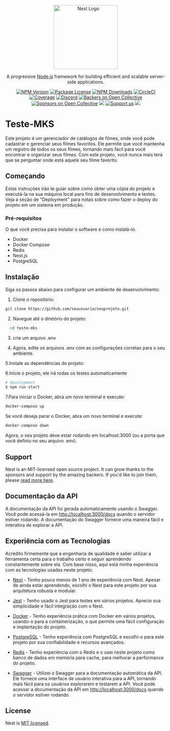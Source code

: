 <p align="center">
  <a href="http://nestjs.com/" target="blank"><img src="https://nestjs.com/img/logo-small.svg" width="200" alt="Nest Logo" /></a>
</p>

[circleci-image]: https://img.shields.io/circleci/build/github/nestjs/nest/master?token=abc123def456
[circleci-url]: https://circleci.com/gh/nestjs/nest

  <p align="center">A progressive <a href="http://nodejs.org" target="_blank">Node.js</a> framework for building efficient and scalable server-side applications.</p>
    <p align="center">
<a href="https://www.npmjs.com/~nestjscore" target="_blank"><img src="https://img.shields.io/npm/v/@nestjs/core.svg" alt="NPM Version" /></a>
<a href="https://www.npmjs.com/~nestjscore" target="_blank"><img src="https://img.shields.io/npm/l/@nestjs/core.svg" alt="Package License" /></a>
<a href="https://www.npmjs.com/~nestjscore" target="_blank"><img src="https://img.shields.io/npm/dm/@nestjs/common.svg" alt="NPM Downloads" /></a>
<a href="https://circleci.com/gh/nestjs/nest" target="_blank"><img src="https://img.shields.io/circleci/build/github/nestjs/nest/master" alt="CircleCI" /></a>
<a href="https://coveralls.io/github/nestjs/nest?branch=master" target="_blank"><img src="https://coveralls.io/repos/github/nestjs/nest/badge.svg?branch=master#9" alt="Coverage" /></a>
<a href="https://discord.gg/G7Qnnhy" target="_blank"><img src="https://img.shields.io/badge/discord-online-brightgreen.svg" alt="Discord"/></a>
<a href="https://opencollective.com/nest#backer" target="_blank"><img src="https://opencollective.com/nest/backers/badge.svg" alt="Backers on Open Collective" /></a>
<a href="https://opencollective.com/nest#sponsor" target="_blank"><img src="https://opencollective.com/nest/sponsors/badge.svg" alt="Sponsors on Open Collective" /></a>
  <a href="https://paypal.me/kamilmysliwiec" target="_blank"><img src="https://img.shields.io/badge/Donate-PayPal-ff3f59.svg"/></a>
    <a href="https://opencollective.com/nest#sponsor"  target="_blank"><img src="https://img.shields.io/badge/Support%20us-Open%20Collective-41B883.svg" alt="Support us"></a>
  <a href="https://twitter.com/nestframework" target="_blank"><img src="https://img.shields.io/twitter/follow/nestframework.svg?style=social&label=Follow"></a>
</p>
  <!--[![Backers on Open Collective](https://opencollective.com/nest/backers/badge.svg)](https://opencollective.com/nest#backer)
  [![Sponsors on Open Collective](https://opencollective.com/nest/sponsors/badge.svg)](https://opencollective.com/nest#sponsor)-->

# Teste-MKS

Este projeto é um gerenciador de catálogos de filmes, onde você pode cadastrar e gerenciar seus filmes favoritos. Ele permite que você mantenha um registro de todos os seus filmes, tornando mais fácil para você encontrar e organizar seus filmes. Com este projeto, você nunca mais terá que se perguntar onde está aquele seu filme favorito.

## Começando

Estas instruções irão te guiar sobre como obter uma cópia do projeto e executá-la na sua máquina local para fins de desenvolvimento e testes. Veja a seção de "Deployment" para notas sobre como fazer o deploy do projeto em um sistema em produção.

### Pré-requisitos

O que você precisa para instalar o software e como instalá-lo.

- Docker
- Docker Compose
- Redis
- Nest.js
- PostgreSQL

## Instalação

Siga os passos abaixo para configurar um ambiente de desenvolvimento:

1. Clone o repositório:

```bash
git clone https://github.com/seuusuario/seuprojeto.git
```

2. Navegue até o diretório do projeto:
```bash
  cd teste-mks
```

3. crie um arquivo .env 


4. Agora, edite os arquivos .env com as configurações corretas para o seu ambiente.


5.Instale as dependências do projeto:


6.Inicie o projeto, ele irá rodas os testes automaticamente
```bash
# development
$ npm run start
```
7.Para iniciar o Docker, abra um novo terminal e execute:
```bash
docker-compose up
```
Se você deseja parar o Docker, abra um novo terminal e execute:
```bash
docker-compose down
```
Agora, o seu projeto deve estar rodando em localhost:3000 (ou a porta que você definiu no seu arquivo .env).
## Support

Nest is an MIT-licensed open source project. It can grow thanks to the sponsors and support by the amazing backers. If you'd like to join them, please [read more here](https://docs.nestjs.com/support).

## Documentação da API

A documentação da API foi gerada automaticamente usando o Swagger. Você pode acessá-la em [http://localhost:3000/docs](http://localhost:3000/docs) quando o servidor estiver rodando. A documentação do Swagger fornece uma maneira fácil e interativa de explorar a API.

## Experiência com as Tecnologias

Acredito firmemente que a engenharia de qualidade é saber utilizar a ferramenta certa para o trabalho certo e seguir aprendendo constantemente sobre ela. Com base nisso, aqui está minha experiência com as tecnologias usadas neste projeto:

* [Nest](https://nestjs.com/) - Tenho pouco menos de 1 ano de experiência com Nest. Apesar de ainda estar aprendendo, escolhi o Nest para este projeto por sua arquitetura robusta e modular.

* [Jest](https://jestjs.io/) - Tenho usado o Jest para testes em vários projetos. Aprecio sua simplicidade e fácil integração com o Nest.

* [Docker](https://www.docker.com/) - Tenho experiência prática com Docker em vários projetos, usando-o para a containerização, o que permite uma fácil configuração e implantação do projeto.

* [PostgreSQL](https://www.postgresql.org/) - Tenho experiência com PostgreSQL e escolhi-o para este projeto por sua confiabilidade e recursos avançados.

* [Redis](https://redis.io/) - Tenho experiência com o Redis e o usei neste projeto como banco de dados em memória para cache, para melhorar a performance do projeto.

* [Swagger](https://swagger.io/) - Utilizei o Swagger para a documentação automática da API. Ele fornece uma interface de usuário interativa para a API, tornando mais fácil para os usuários explorarem e testarem a API. Você pode acessar a documentação da API em [http://localhost:3000/docs](http://localhost:3000/docs) quando o servidor estiver rodando.

## License

Nest is [MIT licensed](LICENSE).
